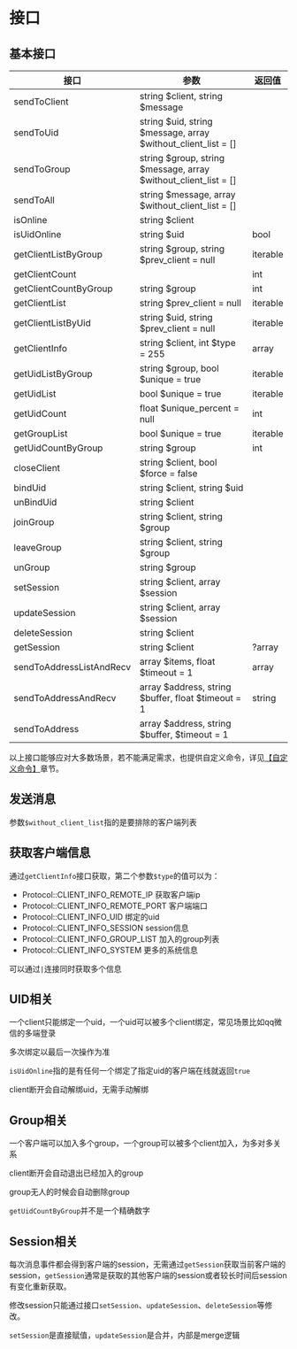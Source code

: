 # 接口

## 基本接口

| 接口                     | 参数                                                            | 返回值   |
| ------------------------ | --------------------------------------------------------------- | -------- |
| sendToClient             | string $client, string $message                                 |          |
| sendToUid                | string $uid, string $message, array $without_client_list = []   |          |
| sendToGroup              | string $group, string $message, array $without_client_list = [] |          |
| sendToAll                | string $message, array $without_client_list = []                |          |
| isOnline                 | string $client                                                  |          |
| isUidOnline              | string $uid                                                     | bool     |
| getClientListByGroup     | string $group, string $prev_client = null                       | iterable |
| getClientCount           |                                                                 | int      |
| getClientCountByGroup    | string $group                                                   | int      |
| getClientList            | string $prev_client = null                                      | iterable |
| getClientListByUid       | string $uid, string $prev_client = null                         | iterable |
| getClientInfo            | string $client, int $type = 255                                 | array    |
| getUidListByGroup        | string $group, bool $unique = true                              | iterable |
| getUidList               | bool $unique = true                                             | iterable |
| getUidCount              | float $unique_percent = null                                    | int      |
| getGroupList             | bool $unique = true                                             | iterable |
| getUidCountByGroup       | string $group                                                   | int      |
| closeClient              | string $client, bool $force = false                             |          |
| bindUid                  | string $client, string $uid                                     |          |
| unBindUid                | string $client                                                  |          |
| joinGroup                | string $client, string $group                                   |          |
| leaveGroup               | string $client, string $group                                   |          |
| unGroup                  | string $group                                                   |          |
| setSession               | string $client, array $session                                  |          |
| updateSession            | string $client, array $session                                  |          |
| deleteSession            | string $client                                                  |          |
| getSession               | string $client                                                  | ?array   |
| sendToAddressListAndRecv | array $items, float $timeout = 1                                | array    |
| sendToAddressAndRecv     | array $address, string $buffer, float $timeout = 1              | string   |
| sendToAddress            | array $address, string $buffer, $timeout = 1                    |          |

以上接口能够应对大多数场景，若不能满足需求，也提供自定义命令，详见[【自定义命令】](12.自定义命令.md)章节。

## 发送消息

参数`$without_client_list`指的是要排除的客户端列表

## 获取客户端信息

通过`getClientInfo`接口获取，第二个参数`$type`的值可以为：

* Protocol::CLIENT_INFO_REMOTE_IP 获取客户端ip
* Protocol::CLIENT_INFO_REMOTE_PORT 客户端端口
* Protocol::CLIENT_INFO_UID 绑定的uid
* Protocol::CLIENT_INFO_SESSION session信息
* Protocol::CLIENT_INFO_GROUP_LIST 加入的group列表
* Protocol::CLIENT_INFO_SYSTEM 更多的系统信息

可以通过`|`连接同时获取多个信息

## UID相关

一个client只能绑定一个uid，一个uid可以被多个client绑定，常见场景比如qq微信的多端登录

多次绑定以最后一次操作为准

`isUidOnline`指的是有任何一个绑定了指定uid的客户端在线就返回`true`

client断开会自动解绑uid，无需手动解绑

## Group相关

一个客户端可以加入多个group，一个group可以被多个client加入，为多对多关系

client断开会自动退出已经加入的group

group无人的时候会自动删除group

`getUidCountByGroup`并不是一个精确数字

## Session相关

每次消息事件都会得到客户端的session，无需通过`getSession`获取当前客户端的session，`getSession`通常是获取的其他客户端的session或者较长时间后session有变化重新获取。

修改session只能通过接口`setSession`、`updateSession`、`deleteSession`等修改。

`setSession`是直接赋值，`updateSession`是合并，内部是merge逻辑

